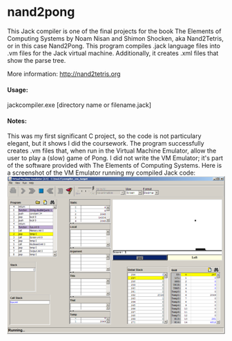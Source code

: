 # nand2pong
This Jack compiler is one of the final projects for the book The Elements of Computing Systems by Noam Nisan and Shimon Shocken, aka Nand2Tetris, or in this case Nand2Pong. This program compiles .jack language files into .vm files for the Jack virtual machine. Additionally, it creates .xml files that show the parse tree.

More information: http://nand2tetris.org

#### Usage:
jackcompiler.exe [directory name or filename.jack]

#### Notes:
This was my first significant C project, so the code is not particulary elegant, but it shows I did the coursework. The program successfully creates .vm files that, when run in the Virtual Machine Emulator, allow the user to play a (slow) game of Pong. I did not write the VM Emulator; it's part of the software provided with The Elements of Computing Systems. Here is a screenshot of the VM Emulator running my compiled Jack code:
![VM Emulator](screenshots/nand2pong_vmemulator.png)
